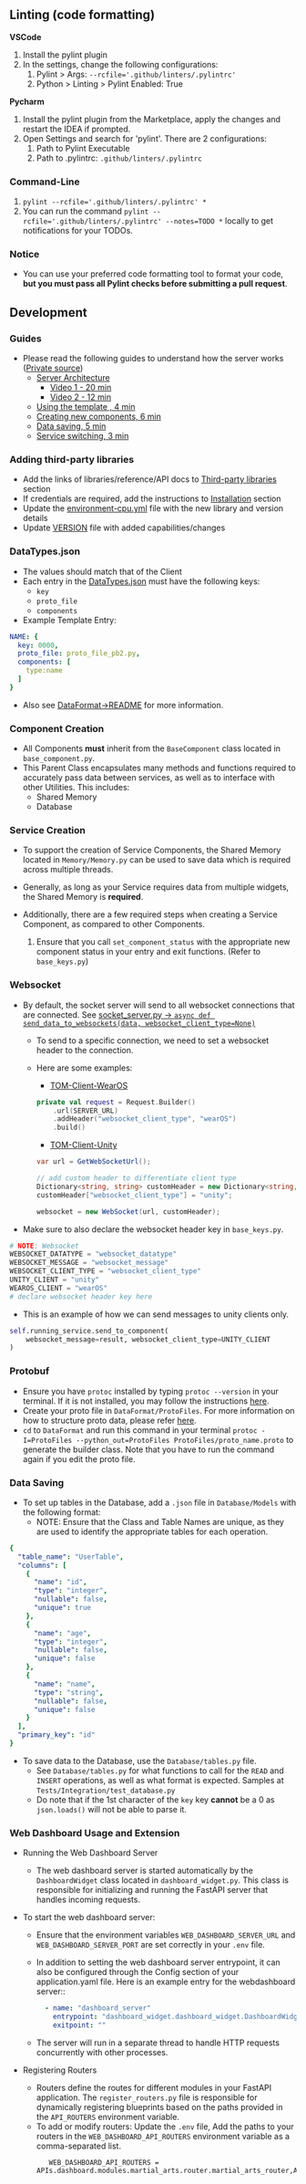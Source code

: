 ## Linting (code formatting)

**VSCode**

1. Install the pylint plugin
2. In the settings, change the following configurations:
   1. Pylint > Args: `--rcfile='.github/linters/.pylintrc'`
   2. Python > Linting > Pylint Enabled: True

**Pycharm**

1. Install the pylint plugin from the Marketplace, apply the changes and restart the IDEA if prompted.
2. Open Settings and search for 'pylint'. There are 2 configurations:
   1. Path to Pylint Executable
   2. Path to .pylintrc: `.github/linters/.pylintrc`

### Command-Line

1. `pylint --rcfile='.github/linters/.pylintrc' *`
2. You can run the command `pylint --rcfile='.github/linters/.pylintrc' --notes=TODO *` locally to get notifications for your TODOs.

### Notice
- You can use your preferred code formatting tool to format your code, **but you must pass all Pylint checks before submitting a pull request**.




## Development


### Guides
- Please read the following guides to understand how the server works ([Private source](https://docs.google.com/document/d/13nuP668jawXzb_bnPgzxtRhcEUJzmzB0YHYm-yMr15I/edit#heading=h.h8j0qs3w2ubi))
  - [Server Architecture](https://docs.google.com/presentation/d/1hyTzL3q5qofxSWQgITtmeFIVfZHr3cvAFpFhtN6HzSA/edit?usp=sharing)
    - [Video 1 - 20 min](https://drive.google.com/file/d/1sWXuk31C1NpgDHejqN3nWsfxIbHuWKLO/view?usp=sharing)
    - [Video 2 - 12 min](https://drive.google.com/file/d/1TstZy_3722jOoUlcOmgiwbKPcN9WCxZq/view?usp=sharing)
  - [Using the template , 4 min](https://drive.google.com/file/d/1vTZrG9GC0pY4cQK6AXBC9tD61pXJq2Ze/view?usp=sharing)
  - [Creating new components, 6 min](https://drive.google.com/file/d/1Y8uTOA20_g8M5Kxh4SWlfxFB8uGAMa5J/view?usp=sharing)
  - [Data saving, 5 min](https://drive.google.com/file/d/1Tsw_YHMxCE-rSUq796FeodffNg0fzGmU/view?usp=sharing)
  - [Service switching, 3 min](https://drive.google.com/file/d/1kO5KM_k_zynB2PhaNSCf83hhAR6TPBgs/view?usp=sharing)


### Adding third-party libraries

- Add the links of libraries/reference/API docs to [Third-party libraries](README.md#third-party-libraries) section
- If credentials are required, add the instructions to [Installation](README.md#installation) section
- Update the [environment-cpu.yml](environment-cpu.yml) file with the new library and version details
- Update [VERSION](VERSION.md) file with added capabilities/changes


### DataTypes.json

- The values should match that of the Client
- Each entry in the [DataTypes.json](DataFormat/DataTypes.json) must have the following keys:
  - `key`
  - `proto_file`
  - `components`
- Example Template Entry:
```yaml
NAME: {
  key: 0000,
  proto_file: proto_file_pb2.py,
  components: [
    type:name
  ]
}
```
- Also see [DataFormat->README](DataFormat/README.md) for more information.

### Component Creation

- All Components **must** inherit from the `BaseComponent` class located in `base_component.py`.
- This Parent Class encapsulates many methods and functions required to accurately pass data between services, as well as to interface with other Utilities. This includes:
  - Shared Memory
  - Database

### Service Creation

- To support the creation of Service Components, the Shared Memory located in `Memory/Memory.py` can be used to save data which is required across multiple threads.
- Generally, as long as your Service requires data from multiple widgets, the Shared Memory is **required**.

- Additionally, there are a few required steps when creating a Service Component, as compared to other Components.
  1. Ensure that you call `set_component_status` with the appropriate new component status in your entry and exit functions. (Refer to `base_keys.py`)

### Websocket

- By default, the socket server will send to all websocket connections that are connected. See [socket_server.py -> `async def send_data_to_websockets(data, websocket_client_type=None)`](Websocket/socket_server.py)
  - To send to a specific connection, we need to set a websocket header to the connection.
  - Here are some examples:
    - [TOM-Client-WearOS](https://github.com/NUS-SSI/TOM-Client-WearOS/blob/demo/running_coach_v2.4/app/src/main/java/com/hci/tom/android/network/SendExerciseDataWorker.kt#L25-L28)
    ```kotlin
    private val request = Request.Builder()
        .url(SERVER_URL)
        .addHeader("websocket_client_type", "wearOS")
        .build()
    ```

    - [TOM-Client-Unity](https://github.com/NUS-SSI/TOM-Client-Unity/blob/demo/running_coach_v2.7/Assets/Scripts/Communication/SocketCommunication.cs#L44-L51)

    ```csharp
    var url = GetWebSocketUrl();
    
    // add custom header to differentiate client type
    Dictionary<string, string> customHeader = new Dictionary<string, string>();
    customHeader["websocket_client_type"] = "unity";
    
    websocket = new WebSocket(url, customHeader);
    ```

- Make sure to also declare the websocket header key in `base_keys.py`.

```python
# NOTE: Websocket
WEBSOCKET_DATATYPE = "websocket_datatype"
WEBSOCKET_MESSAGE = "websocket_message"
WEBSOCKET_CLIENT_TYPE = "websocket_client_type"
UNITY_CLIENT = "unity"
WEAROS_CLIENT = "wearOS"
# declare websocket header key here
```

- This is an example of how we can send messages to unity clients only.

```python
self.running_service.send_to_component(
    websocket_message=result, websocket_client_type=UNITY_CLIENT
)
```

### Protobuf

- Ensure you have `protoc` installed by typing `protoc --version` in your terminal. If it is not installed, you may follow the instructions [here](https://github.com/protocolbuffers/protobuf#protocol-compiler-installation).
- Create your proto file in `DataFormat/ProtoFiles`. For more information on how to structure proto data, please refer [here](https://protobuf.dev/getting-started/pythontutorial/).
- `cd` to `DataFormat` and run this command in your terminal `protoc -I=ProtoFiles --python_out=ProtoFiles ProtoFiles/proto_name.proto` to generate the builder class. Note that you have to run the command again if you edit the proto file.

### Data Saving

- To set up tables in the Database, add a `.json` file in `Database/Models` with the following format:
  - NOTE: Ensure that the Class and Table Names are unique, as they are used to identify the appropriate tables for each operation.

```yaml
{
  "table_name": "UserTable",
  "columns": [
    {
      "name": "id",
      "type": "integer",
      "nullable": false,
      "unique": true
    },
    {
      "name": "age",
      "type": "integer",
      "nullable": false,
      "unique": false
    },
    {
      "name": "name",
      "type": "string",
      "nullable": false,
      "unique": false
    }
  ],
  "primary_key": "id"
}
```

- To save data to the Database, use the `Database/tables.py` file.
  - See `Database/tables.py` for what functions to call for the `READ` and `INSERT` operations, as well as what format is expected. Samples at `Tests/Integration/test_database.py`
  - Do note that if the 1st character of the `key` key **cannot** be a 0 as `json.loads()` will not be able to parse it.

### Web Dashboard Usage and Extension

- Running the Web Dashboard Server
  - The web dashboard server is started automatically by the `DashboardWidget` class located in `dashboard_widget.py`. This class is responsible for initializing and running the FastAPI server that handles incoming requests.

- To start the web dashboard server:
  - Ensure that the environment variables `WEB_DASHBOARD_SERVER_URL` and `WEB_DASHBOARD_SERVER_PORT` are set correctly in your `.env` file.
  - In addition to setting the web dashboard server entrypoint, it can also be configured through the Config section of your application.yaml file. Here is an example entry for the webdashboard server::

    ```yaml
      - name: "dashboard_server"
        entrypoint: "dashboard_widget.dashboard_widget.DashboardWidget.start"
        exitpoint: ""
    ```
  - The server will run in a separate thread to handle HTTP requests concurrently with other processes.

- Registering Routers
  - Routers define the routes for different modules in your FastAPI application. The `register_routers.py` file is responsible for dynamically registering blueprints based on the paths provided in the `API_ROUTERS` environment variable.
  - To add or modify routers:
    Update the `.env` file, Add the paths to your routers in the `WEB_DASHBOARD_API_ROUTERS` environment variable as a comma-separated list.
      ```env
         WEB_DASHBOARD_API_ROUTERS = APIs.dashboard.modules.martial_arts.router.martial_arts_router,APIs.dashboard.modules.running_coach.router.running_coach_router
      ```
